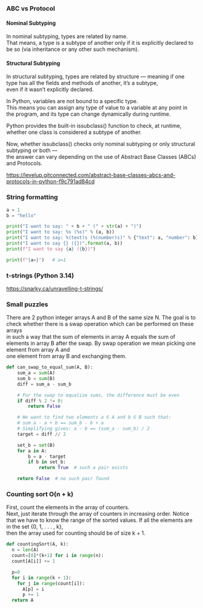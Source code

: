 ### ABC vs Protocol

#### Nominal Subtyping
In nominal subtyping, types are related by name.   
That means, a type is a subtype of another only if it is explicitly declared to be so (via inheritance or any other such mechanism).

#### Structural Subtyping
In structural subtyping, types are related by structure — meaning if one type has all the fields and methods of another, it’s a subtype,   
even if it wasn’t explicitly declared.

In Python, variables are not bound to a specific type.   
This means you can assign any type of value to a variable at any point in the program, and its type can change dynamically during runtime.

Python provides the built-in issubclass() function to check, at runtime, whether one class is considered a subtype of another.

Now, whether issubclass() checks only nominal subtyping or only structural subtyping or both —  
the answer can vary depending on the use of Abstract Base Classes (ABCs) and Protocols.

<https://levelup.gitconnected.com/abstract-base-classes-abcs-and-protocols-in-python-f9c791ad84cd>

### String formatting
```python
a = 1
b = "hello"

print("I want to say: " + b + " (" + str(a) + ")")
print("I want to say: %s (%s)" % (a, b))
print("I want to say: %(text)s (%(number)s)" % {"text": a, "number": b})
print("I want to say {} ({})".format(a, b))
print(f"I want to say {a} ({b})")

print(f"{a=}")   # a=1
```
### t-strings (Python 3.14)
<https://snarky.ca/unravelling-t-strings/>
<!--
https://habr.com/ru/articles/911196/
-->

### Small puzzles

There are 2 python integer arrays A and B of the same size N.
The goal is to check whether there is a swap operation which can be performed on these arrays  
in such a way that the sum of elements in array A equals the sum of elements in array B after the swap.
By swap operation we mean picking one element from array A and  
one element from array B and exchanging them.
```python
def can_swap_to_equal_sum(A, B):
    sum_a = sum(A)
    sum_b = sum(B)
    diff = sum_a - sum_b

    # For the swap to equalize sums, the difference must be even
    if diff % 2 != 0:
        return False

    # We want to find two elements a ∈ A and b ∈ B such that:
    # sum_a - a + b == sum_b - b + a
    # Simplifying gives: a - b == (sum_a - sum_b) / 2
    target = diff // 2

    set_b = set(B)
    for a in A:
        b = a - target
        if b in set_b:
            return True  # such a pair exists

    return False  # no such pair found
```

### Counting sort O(n + k)

First, count the elements in the array of counters.   
Next, just iterate through the array of counters in increasing order.
Notice that we have to know the range of the sorted values. 
If all the elements are in the set {0, 1, . . . , k},   
then the array used for counting should be of size k + 1.  
```python
def countingSort(A, k):
  n = len(A)
  count=[0]*(k+1) for i in range(n):
  count[A[i]] += 1

  p=0
  for i in range(k + 1):
    for j in range(count[i]):
      A[p] = i
      p += 1
  return A
```


